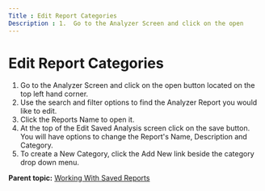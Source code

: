```yaml
---
Title : Edit Report Categories
Description : 1.  Go to the Analyzer Screen and click on the open
---
```



# Edit Report Categories





1.  Go to the Analyzer Screen and click on the open
    button located on the top left hand corner. 
2.  Use the search and filter options to find the
    Analyzer Report you would like to edit. 
3.  Click the Reports Name to open it. 
4.  At the top of the Edit Saved Analysis screen
    click on the save button. You will have options to change the
    Report's Name, Description and Category. 
5.  To create a New Category, click the Add New
    link beside the category drop down menu. 





<div class="familylinks">

<div class="parentlink">

**Parent topic:**
<a href="../topics/working-with-saved-reports.html" class="link">Working
With Saved Reports</a>






